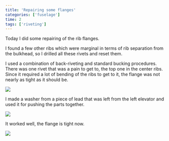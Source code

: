 ```yaml
---
title: 'Repairing some flanges'
categories: ['fuselage']
time: 2
tags: ['riveting']
---
```


Today I did some repairing of the rib flanges.

<!-- more -->

I found a few other ribs which were marginal in terms of rib separation from the bulkhead, so I drilled all these rivets and reset them.

I used a combination of back-riveting and standard bucking procedures. There was one rivet that was a pain to get to, the top one in the center ribs. Since it required a lot of bending of the ribs to get to it, the flange was not nearly as tight as it should be.

![](0-flange-is-not-tight.jpeg)

I made a washer from a piece of lead that was left from the left elevator and used it for pushing the parts together.

![](1-using-lead-washer.jpeg)

It worked well, the flange is tight now. 

![](2-better.jpeg)